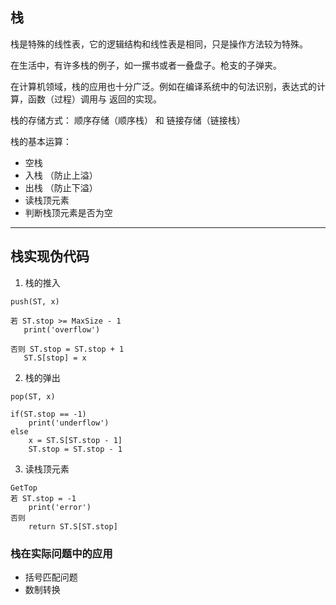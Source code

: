## 栈

栈是特殊的线性表，它的逻辑结构和线性表是相同，只是操作方法较为特殊。

在生活中，有许多栈的例子，如一摞书或者一叠盘子。枪支的子弹夹。

在计算机领域，栈的应用也十分广泛。例如在编译系统中的句法识别，表达式的计算，函数（过程）调用与
返回的实现。


栈的存储方式： 顺序存储（顺序栈） 和 链接存储（链接栈）

栈的基本运算：
 - 空栈
 - 入栈 （防止上溢）
 - 出栈 （防止下溢）
 - 读栈顶元素
 - 判断栈顶元素是否为空

***

## 栈实现伪代码

1. 栈的推入

````
push(ST, x) 
   
若 ST.stop >= MaxSize - 1
   print('overflow')
   
否则 ST.stop = ST.stop + 1 
   ST.S[stop] = x 
````
2. 栈的弹出
````
pop(ST, x)

if(ST.stop == -1)
    print('underflow')
else
    x = ST.S[ST.stop - 1]
    ST.stop = ST.stop - 1
````
3. 读栈顶元素
````
GetTop
若 ST.stop = -1
    print('error')
否则
    return ST.S[ST.stop]
```` 

### 栈在实际问题中的应用
- 括号匹配问题
- 数制转换
